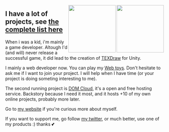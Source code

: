 
<a href="https://domcloud.io" target="_blank"><img align="right" height="150px" src="https://domcloud.io/assets/icon.png"></a>

<a href="https://u3d.as/mFe" target="_blank"><img align="right" height="150px" src="https://res.cloudinary.com/wellosoft/image/upload/c_fill,h_300,w_300/v1512857611/expertise/library-texdraw.png"></a>

## I have a lot of projects, see [the complete list here](https://willnode.github.io/)

When i was a kid, i'm mainly a game developer. Altough I'd (and will) never release a successful game, it did lead to the creation of [TEXDraw](https://u3d.as/mFe) for Unity.

I mainly a web developer now. You can play my [Web toys](https://willnode.github.io/). Don't hesitate to ask me if I want to join your project. I will help when I have time (or your project is doing someting interesting to me).


The second running project is [DOM Cloud](https://domcloud.io/), it's a open and free hosting service. Backstory because I need it most, and it hosts +10 of my own online projects, probably more later.

Go to [my website](https://wellosoft.net/) if you're curious more about myself.

If you want to support me, go follow [my twitter](https://twitter.com/willnode), or much better, use one of my products :) thanks 💕
